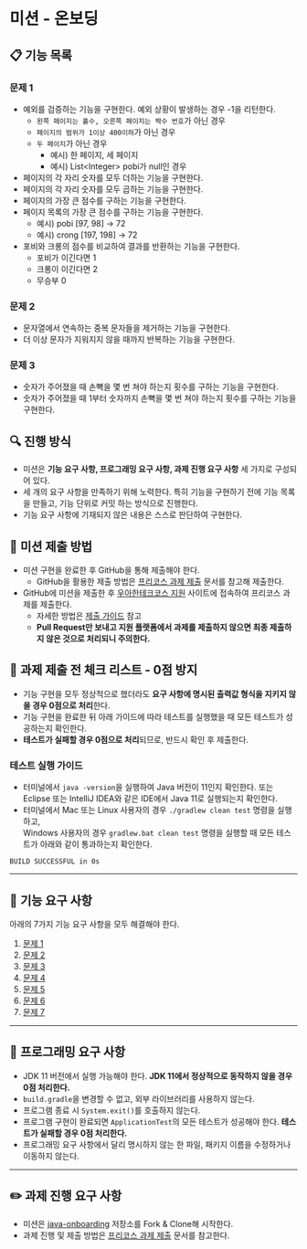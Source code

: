 # 미션 - 온보딩

## 📋 기능 목록

### 문제 1

- 예외를 검증하는 기능을 구현한다. 예외 상황이 발생하는 경우 -1을 리턴한다.
    - `왼쪽 페이지는 홀수, 오른쪽 페이지는 짝수 번호`가 아닌 경우
    - `페이지의 범위가 1이상 400이하`가 아닌 경우
    - `두 페이지`가 아닌 경우
        - 예시) 한 페이지, 세 페이지
        - 예시) List\<Integer> pobi가 null인 경우
- 페이지의 각 자리 숫자를 모두 더하는 기능을 구현한다.
- 페이지의 각 자리 숫자를 모두 곱하는 기능을 구현한다.
- 페이지의 가장 큰 점수를 구하는 기능을 구현한다.
- 페이지 목록의 가장 큰 점수를 구하는 기능을 구현한다.
    - 예시) pobi [97, 98] → 72
    - 예시) crong [197, 198] → 72
- 포비와 크롱의 점수를 비교하여 결과를 반환하는 기능을 구현한다.
    - 포비가 이긴다면 1
    - 크롱이 이긴다면 2
    - 무승부 0

### 문제 2

- 문자열에서 연속하는 중복 문자들을 제거하는 기능을 구현한다.
- 더 이상 문자가 지워지지 않을 때까지 반복하는 기능을 구현한다.

### 문제 3

- 숫자가 주어졌을 때 손뼉을 몇 번 쳐야 하는지 횟수를 구하는 기능을 구현한다.
- 숫자가 주어졌을 때 1부터 숫자까지 손뼉을 몇 번 쳐야 하는지 횟수를 구하는 기능을 구현한다.

## 🔍 진행 방식

- 미션은 **기능 요구 사항, 프로그래밍 요구 사항, 과제 진행 요구 사항** 세 가지로 구성되어 있다.
- 세 개의 요구 사항을 만족하기 위해 노력한다. 특히 기능을 구현하기 전에 기능 목록을 만들고, 기능 단위로 커밋 하는 방식으로 진행한다.
- 기능 요구 사항에 기재되지 않은 내용은 스스로 판단하여 구현한다.

## 📮 미션 제출 방법

- 미션 구현을 완료한 후 GitHub을 통해 제출해야 한다.
    - GitHub을 활용한 제출 방법은 [프리코스 과제 제출](https://github.com/woowacourse/woowacourse-docs/tree/master/precourse) 문서를 참고해
      제출한다.
- GitHub에 미션을 제출한 후 [우아한테크코스 지원](https://apply.techcourse.co.kr) 사이트에 접속하여 프리코스 과제를 제출한다.
    - 자세한 방법은 [제출 가이드](https://github.com/woowacourse/woowacourse-docs/tree/master/precourse#제출-가이드) 참고
    - **Pull Request만 보내고 지원 플랫폼에서 과제를 제출하지 않으면 최종 제출하지 않은 것으로 처리되니 주의한다.**

## 🚨 과제 제출 전 체크 리스트 - 0점 방지

- 기능 구현을 모두 정상적으로 했더라도 **요구 사항에 명시된 출력값 형식을 지키지 않을 경우 0점으로 처리**한다.
- 기능 구현을 완료한 뒤 아래 가이드에 따라 테스트를 실행했을 때 모든 테스트가 성공하는지 확인한다.
- **테스트가 실패할 경우 0점으로 처리**되므로, 반드시 확인 후 제출한다.

### 테스트 실행 가이드

- 터미널에서 `java -version`을 실행하여 Java 버전이 11인지 확인한다. 또는 Eclipse 또는 IntelliJ IDEA와 같은 IDE에서 Java 11로 실행되는지 확인한다.
- 터미널에서 Mac 또는 Linux 사용자의 경우 `./gradlew clean test` 명령을 실행하고,   
  Windows 사용자의 경우  `gradlew.bat clean test` 명령을 실행할 때 모든 테스트가 아래와 같이 통과하는지 확인한다.

```
BUILD SUCCESSFUL in 0s
```

---

## 🚀 기능 요구 사항
아래의 7가지 기능 요구 사항을 모두 해결해야 한다.

1. [문제 1](./docs/PROBLEM1.md)
2. [문제 2](./docs/PROBLEM2.md)
3. [문제 3](./docs/PROBLEM3.md)
4. [문제 4](./docs/PROBLEM4.md)
5. [문제 5](./docs/PROBLEM5.md)
6. [문제 6](./docs/PROBLEM6.md)
7. [문제 7](./docs/PROBLEM7.md)

---

## 🎯 프로그래밍 요구 사항

- JDK 11 버전에서 실행 가능해야 한다. **JDK 11에서 정상적으로 동작하지 않을 경우 0점 처리한다.**
- `build.gradle`을 변경할 수 없고, 외부 라이브러리를 사용하지 않는다.
- 프로그램 종료 시 `System.exit()`를 호출하지 않는다.
- 프로그램 구현이 완료되면 `ApplicationTest`의 모든 테스트가 성공해야 한다. **테스트가 실패할 경우 0점 처리한다.**
- 프로그래밍 요구 사항에서 달리 명시하지 않는 한 파일, 패키지 이름을 수정하거나 이동하지 않는다.

---

## ✏️ 과제 진행 요구 사항

- 미션은 [java-onboarding](https://github.com/woowacourse-precourse/java-onboarding) 저장소를 Fork & Clone해 시작한다.
- 과제 진행 및 제출 방법은 [프리코스 과제 제출](https://github.com/woowacourse/woowacourse-docs/tree/master/precourse) 문서를 참고한다.
